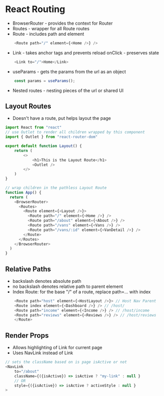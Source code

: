 # React Routing
- BrowserRouter - provides the context for Router
- Routes - wrapper for all Route routes
- Route - includes path and element 
``` JavaScript 
    <Route path="/" element={<Home />} />
```
- Link - takes anchor tags and prevents reload onClick - preserves state
``` JavaScript 
    <Link to="/">Home</Link>
```
- useParams - gets the params from the url as an object
``` JavaScript 
    const params = useParams();
```
- Nested routes - nesting pieces of the url or shared UI

## Layout Routes
- Doesn't have a route, put helps layout the page

``` JavaScript
import React from "react"
// use Outlet to render all children wrapped by this component
import { Outlet } from "react-router-dom"

export default function Layout() {
    return (
        <>
            <h1>This is the Layout Route</h1>
            <Outlet />
        </>
    )
}

// wrap children in the pathless Layout Route
function App() {
  return (
    <BrowserRouter>
      <Routes>
        <Route element={<Layout />}>
          <Route path="/" element={<Home />} />
          <Route path="/about" element={<About />} />
          <Route path="/vans" element={<Vans />} />
          <Route path="/vans/:id" element={<VanDetail />} />
        </Route>
      </Routes>
    </BrowserRouter>
  )
}
```

## Relative Paths
- backslash denotes absolute path
- no backslash denotes relative path to parent element
- Index Route: for the base "/" of a route, replace path=... with index
``` JavaScript
    <Route path="host" element={<HostLayout />}> // Host Nav Parent
    <Route index element={<Dashboard />} /> // /host/
    <Route path="income" element={<Income />} /> // /host/income
    <Route path="reviews" element={<Reviews />} /> // /host/reviews
    </Route>
```

## Render Props
- Allows highlighting of Link for current page
- Uses NavLink instead of Link
``` JavaScript
// sets the className based on is page isActive or not
<NavLink 
    to="/about"
    className={({isActive}) => isActive ? "my-link" : null }
    // OR
    style={({isActive}) => isActive ? activeStyle : null }
>
```